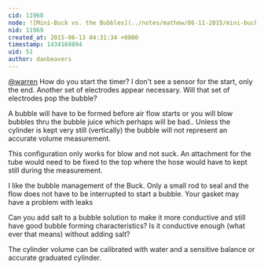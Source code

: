 ```yaml
---
cid: 11960
node: ![Mini-Buck vs. the Bubbles](../notes/mathew/06-11-2015/mini-buck-vs-the-bubbles)
nid: 11969
created_at: 2015-06-13 04:31:34 +0000
timestamp: 1434169894
uid: 51
author: danbeavers
---
```


[@warren](/profile/warren) How do you start the timer?  I don't see a sensor for the start, only the end.  Another set of electrodes appear necessary.  Will that set of electrodes pop the bubble?

A bubble will have to be formed before air flow starts or you will blow bubbles thru the bubble juice which perhaps will be bad.. Unless the cylinder is kept very still (vertically) the bubble will not represent an accurate volume measurement.  

This configuration only works for blow and not suck.  An attachment for the tube would need to be fixed to the top where the hose would have to kept still during the measurement. 

I like the bubble management of the Buck.  Only a small rod to seal and the flow does not have to be interrupted to start a bubble.  Your gasket may have a problem with leaks

Can you add salt to a bubble solution to make it more conductive and still have good bubble forming characteristics?  Is it conductive enough (what ever that means) without adding salt?

The cylinder volume can be calibrated with water and a sensitive balance or accurate graduated cylinder.

